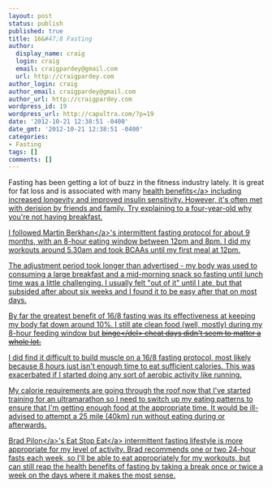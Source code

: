 ```yaml
---
layout: post
status: publish
published: true
title: 16&#47;8 Fasting
author:
  display_name: craig
  login: craig
  email: craigpardey@gmail.com
  url: http://craigpardey.com
author_login: craig
author_email: craigpardey@gmail.com
author_url: http://craigpardey.com
wordpress_id: 19
wordpress_url: http://capultra.com/?p=19
date: '2012-10-21 12:38:51 -0400'
date_gmt: '2012-10-21 12:38:51 -0400'
categories:
- Fasting
tags: []
comments: []
---
```

<p>Fasting has been getting a lot of buzz in the fitness industry lately. It is great for fat loss and is associated with many <a href="http:&#47;&#47;www.marksdailyapple.com&#47;health-benefits-of-intermittent-fasting&#47;">health benefits<&#47;a> including increased longevity and improved insulin sensitivity.  However, it's often met with derision by friends and family.  Try explaining to a four-year-old why you're not having breakfast.</p>
<p>I followed <a href="http:&#47;&#47;leangains.com">Martin Berkhan<&#47;a>'s intermittent fasting protocol for about 9 months, with an 8-hour eating window between 12pm and 8pm.  I did my workouts around 5.30am and took BCAAs until my first meal at 12pm.  </p>
<p>The adjustment period took longer than advertised - my body was used to consuming a large breakfast and a mid-morning snack so fasting until lunch time was a little challenging.  I usually felt "out of it" until I ate, but that subsided after about six weeks and I found it to be easy after that on most days.</p>
<p>By far the greatest benefit of 16&#47;8 fasting was its effectiveness at keeping my body fat down around 10%.  I still ate clean food (well, mostly) during my 8-hour feeding window but <del>binge<&#47;del> cheat days didn't seem to matter a whole lot.</p>
<p>I did find it difficult to build muscle on a 16&#47;8 fasting protocol, most likely because 8 hours just isn't enough time to eat sufficient calories.  This was exacerbated if I started doing any sort of aerobic activity like running.</p>
<p>My calorie requirements are going through the roof now that I've started training for an ultramarathon so I need to switch up my eating patterns to ensure that I'm getting enough food at the appropriate time.  It would be ill-advised to attempt a 25 mile (40km) run without eating during or afterwards.</p>
<p><a href="http:&#47;&#47;bradpilon.com">Brad Pilon<&#47;a>'s <a href="http:&#47;&#47;eatstopeat.com">Eat Stop Eat<&#47;a> intermittent fasting lifestyle is more appropriate for my level of activity.  Brad recommends one or two 24-hour fasts each week, so I'll be able to eat appropriately for my workouts, but can still reap the health benefits of fasting by taking a break once or twice a week on the days where it makes the most sense.</p>
